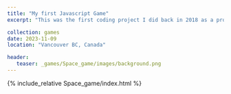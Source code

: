```yaml
---
title: "My first Javascript Game"
excerpt: "This was the first coding project I did back in 2018 as a project for an HTML/JS class I took."

collection: games
date: 2023-11-09
location: "Vancouver BC, Canada"

header:
   teaser: _games/Space_game/images/background.png
---
```


{% include_relative Space_game/index.html %}


